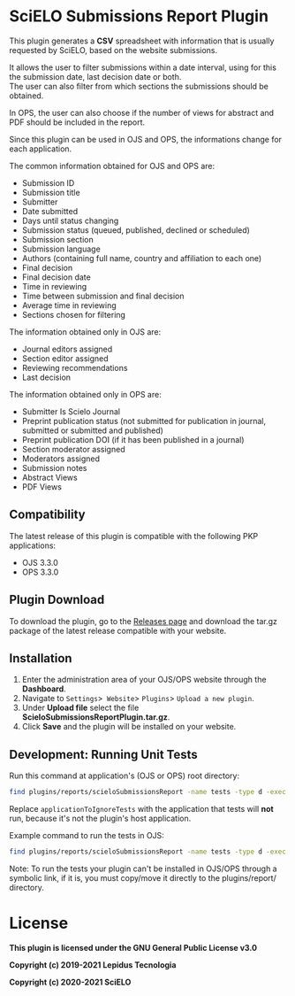# SciELO Submissions Report Plugin

This plugin generates a **CSV** spreadsheet with information that is  usually requested by SciELO, based on the website submissions.

It allows the user to filter submissions within a date interval, using for this the submission date, last decision date or both. \
The user can also filter from which sections the submissions should be obtained.

In OPS, the user can also choose if the number of views for abstract and PDF should be included in the report.

Since this plugin can be used in OJS and OPS, the informations change for each application.

The common information obtained for OJS and OPS are:
- Submission ID
- Submission title
- Submitter
- Date submitted
- Days until status changing
- Submission status (queued, published, declined or scheduled)
- Submission section
- Submission language
- Authors (containing full name, country and affiliation to each one)
- Final decision
- Final decision date
- Time in reviewing
- Time between submission and final decision
- Average time in reviewing
- Sections chosen for filtering

The information obtained only in OJS are:
- Journal editors assigned
- Section editor assigned
- Reviewing recommendations
- Last decision

The information obtained only in OPS are:
- Submitter Is Scielo Journal
- Preprint publication status (not submitted for publication in journal, submitted or submitted and published)
- Preprint publication DOI (if it has been published in a journal)
- Section moderator assigned
- Moderators assigned
- Submission notes
- Abstract Views
- PDF Views


## Compatibility

The latest release of this plugin is compatible with the following PKP applications:

* OJS 3.3.0
* OPS 3.3.0


## Plugin Download

To download the plugin, go to the [Releases page](https://github.com/lepidus/scieloSubmissionsReport/releases) and download the tar.gz package of the latest release compatible with your website.

## Installation

1. Enter the administration area of ​​your OJS/OPS website through the __Dashboard__.
2. Navigate to `Settings`>` Website`> `Plugins`> `Upload a new plugin`.
3. Under __Upload file__ select the file __ScieloSubmissionsReportPlugin.tar.gz__.
4. Click __Save__ and the plugin will be installed on your website.

## Development: Running Unit Tests

Run this command at application's (OJS or OPS) root directory:

``` bash
find plugins/reports/scieloSubmissionsReport -name tests -type d -exec php lib/pkp/lib/vendor/phpunit/phpunit/phpunit --configuration lib/pkp/tests/phpunit-env2.xml --exclude-group applicationToIgnoreTests -v "{}" ";"
```

Replace `applicationToIgnoreTests` with the application that tests will **not** run, because it's not the plugin's host application.

Example command to run the tests in OJS:

``` bash
find plugins/reports/scieloSubmissionsReport -name tests -type d -exec php lib/pkp/lib/vendor/phpunit/phpunit/phpunit --configuration lib/pkp/tests/phpunit-env2.xml --exclude-group OPS -v "{}" ";"
```

Note: To run the tests your plugin can't be installed in OJS/OPS through a symbolic link,
if it is, you must copy/move it directly to the plugins/report/ directory.

# License
__This plugin is licensed under the GNU General Public License v3.0__

__Copyright (c) 2019-2021 Lepidus Tecnologia__

__Copyright (c) 2020-2021 SciELO__
